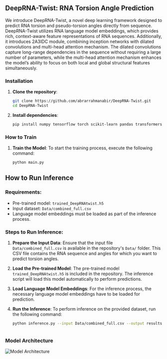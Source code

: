 ## DeepRNA-Twist: RNA Torsion Angle Prediction
We introduce DeepRNA-Twist, a novel deep learning framework designed to predict RNA torsion and pseudo-torsion angles directly from sequence. DeepRNA-Twist utilizes RNA language model embeddings, which provides rich, context-aware feature representations of RNA sequences. Additionally, it introduces 2A3IDC module, combining inception networks with dilated convolutions and multi-head attention mechanism. The dilated convolutions capture long-range dependencies in the sequence without requiring a large number of parameters, while the multi-head attention mechanism enhances the model’s ability to focus on both local and global structural features simultaneously.
### Installation

1. **Clone the repository**:
   ```bash
   git clone https://github.com/abrarrahmanabir/DeepRNA-Twist.git
   cd DeepRNA-Twist


2. **Install dependencies**:

   ```bash
   pip install numpy tensorflow torch scikit-learn pandas transformers keras tqdm


### How to Train
1. **Train the Model**:
To start the training process, execute the following command:

   ```bash
   python main.py

## How to Run Inference

### Requirements:
- Pre-trained model: `trained_DeepRNAtwist.h5`
- Input dataset: `Data/combined_full.csv`
- Language model embeddings must be loaded as part of the inference process.

### Steps to Run Inference:

1. **Prepare the Input Data**:
   Ensure that the input file `Data/combined_full.csv` is available in the repository's `Data/` folder. This CSV file contains the RNA sequence and angles for which you want to predict torsion angles.

2. **Load the Pre-trained Model**:
   The pre-trained model `trained_DeepRNAtwist.h5` is included in the repository. The inference script will load this model automatically to perform predictions.

3. **Load Language Model Embeddings**:
   For the inference process, the necessary language model embeddings have to be loaded for prediction.

4. **Run the Inference**:
   To perform inference on the provided dataset, run the following command:
   
   ```bash
   python inference.py --input Data/combined_full.csv --output results/predictions.csv --model trained_DeepRNAtwist.h5



### Model Architecture
![Model Architecture](model.jpg)






